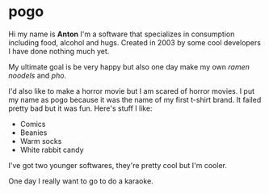 # pogo
Hi my name is **Anton** I'm a software that specializes in consumption including food, alcohol and hugs. Created in 2003 by some cool developers I have done nothing much yet.

My ultimate goal is be very happy but also one day make my own *ramen noodels* and *pho*. 

I'd also like to make a horror movie but I am scared of horror movies. 
I put my name as pogo because it was the name of my first t-shirt brand. 
It failed pretty bad but it was fun. 
Here's stuff I like: 
- Comics
- Beanies
- Warm socks 
- White rabbit candy

I've got two younger softwares, they're pretty cool but I'm cooler. 

One day I really want to go to do a karaoke. 
